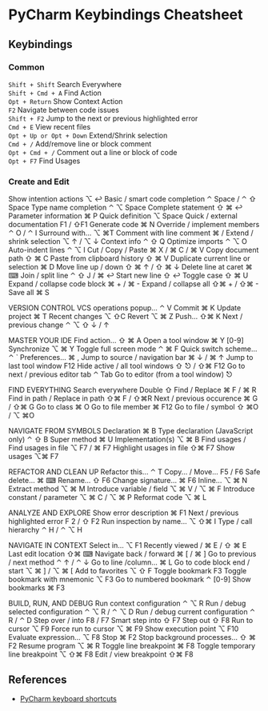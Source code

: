 # PyCharm Keybindings Cheatsheet

## Keybindings

### Common

`Shift + Shift` Search Everywhere  
`Shift + Cmd + A` Find Action  
`Opt + Return` Show Context Action  
`F2` Navigate between code issues  
`Shift + F2` Jump to the next or previous highlighted error  
`Cmd + E` View recent files  
`Opt + Up or Opt + Down` Extend/Shrink selection  
`Cmd + /` Add/remove line or block comment  
`Opt + Cmd + /` Comment out a line or block of code  
`Opt + F7` Find Usages

### Create and Edit

Show intention actions ⌥ ↩
Basic / smart code completion ⌃ Space / ⌃ ⇧ Space
Type name completion ⌃ ⌥ Space
Complete statement ⇧ ⌘ ↩
Parameter information ⌘ P
Quick definition ⌥ Space
Quick / external documentation F1 / ⇧F1
Generate code ⌘ N
Override / implement members ⌃ O / ⌃ I
Surround with... ⌥ ⌘T
Comment with line comment ⌘ /
Extend / shrink selection ⌥ ↑ / ⌥ ↓
Context info ⌃ ⇧ Q
Optimize imports ⌃ ⌥ O
Auto-indent lines ⌃ ⌥ I
Cut / Copy / Paste ⌘ X / ⌘ C / ⌘ V
Copy document path ⇧ ⌘ C
Paste from clipboard history ⇧ ⌘ V
Duplicate current line or selection ⌘ D
Move line up / down ⇧ ⌘ ↑ / ⇧ ⌘ ↓
Delete line at caret ⌘ ⌨
Join / split line ⌃ ⇧ J / ⌘ ↩
Start new line ⇧ ↩
Toggle case ⇧ ⌘ U
Expand / collapse code block ⌘ + / ⌘ -
Expand / collapse all ⇧⌘ + / ⇧⌘ -
Save all ⌘ S

VERSION CONTROL
VCS operations popup... ⌃ V
Commit ⌘ K
Update project ⌘ T
Recent changes ⌥ ⇧C
Revert ⌥ ⌘ Z
Push... ⇧⌘ K
Next / previous change ⌃ ⌥ ⇧ ↓ / ↑

MASTER YOUR IDE
Find action... ⇧ ⌘ A
Open a tool window ⌘ Y [0-9]
Synchronize ⌥ ⌘ Y
Toggle full screen mode ⌃ ⌘ F
Quick switch scheme... ⌃ `
Preferences... ⌘ ,
Jump to source / navigation bar ⌘ ↓ / ⌘ ↑
Jump to last tool window F12
Hide active / all tool windows ⇧ ⎋ / ⇧⌘ F12
Go to next / previous editor tab ⌃ Tab
Go to editor (from a tool window) ⎋

FIND EVERYTHING
Search everywhere Double ⇧
Find / Replace ⌘ F / ⌘ R
Find in path / Replace in path ⇧⌘ F / ⇧⌘R
Next / previous occurence ⌘ G / ⇧⌘ G
Go to class ⌘ O
Go to file member ⌘ F12
Go to file / symbol ⇧ ⌘O / ⌥ ⌘O

NAVIGATE FROM SYMBOLS
Declaration ⌘ B
Type declaration (JavaScript only) ⌃ ⇧ B
Super method ⌘ U
Implementation(s) ⌥ ⌘ B
Find usages / Find usages in file ⌥ F7 / ⌘ F7
Highlight usages in file ⇧⌘ F7
Show usages ⌥⌘ F7

REFACTOR AND CLEAN UP
Refactor this... ⌃ T
Copy... / Move... F5 / F6
Safe delete... ⌘ ⌨
Rename... ⇧ F6
Change signature... ⌘ F6
Inline... ⌥ ⌘ N
Extract method ⌥ ⌘ M
Introduce variable / field ⌥ ⌘ V / ⌥ ⌘ F
Introduce constant / parameter ⌥ ⌘ C / ⌥ ⌘ P
Reformat code ⌥ ⌘ L

ANALYZE AND EXPLORE
Show error description ⌘ F1
Next / previous highlighted error F 2 / ⇧ F2
Run inspection by name... ⌥ ⇧⌘ I
Type / call hierarchy ⌃ H / ⌃ ⌥ H

NAVIGATE IN CONTEXT
Select in... ⌥ F1
Recently viewed / ⌘ E / ⇧ ⌘ E
Last edit location ⇧⌘ ⌨
Navigate back / forward ⌘ [ / ⌘ ]
Go to previous / next method ⌃ ↑ / ⌃ ↓
Go to line /column... ⌘ L
Go to code block end / start ⌥ ⌘ ] / ⌥ ⌘ [
Add to favorites ⌥ ⇧ F
Toggle bookmark F3
Toggle bookmark with mnemonic ⌥ F3
Go to numbered bookmark ⌃ [0-9]
Show bookmarks ⌘ F3

BUILD, RUN, AND DEBUG
Run context configuration ⌃ ⌥ R
Run / debug selected configuration ⌃ ⌥ R / ⌃ ⌥ D
Run / debug current configuration ⌃ R / ⌃ D
Step over / into F8 / F7
Smart step into ⇧ F7
Step out ⇧ F8
Run to cursor ⌥ F9
Force run to cursor ⌥ ⌘ F9
Show execution point ⌥ F10
Evaluate expression... ⌥ F8
Stop ⌘ F2
Stop background processes... ⇧ ⌘ F2
Resume program ⌥ ⌘ R
Toggle line breakpoint ⌘ F8
Toggle temporary line breakpoint ⌥ ⇧⌘ F8
Edit / view breakpoint ⇧⌘ F8

## References

- [PyCharm keyboard shortcuts](https://www.jetbrains.com/help/pycharm/mastering-keyboard-shortcuts.html)
